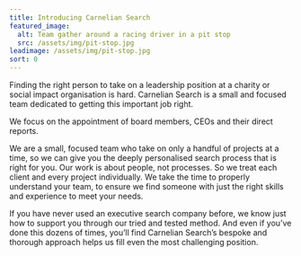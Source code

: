 ```yaml
---
title: Introducing Carnelian Search
featured_image:
  alt: Team gather around a racing driver in a pit stop
  src: /assets/img/pit-stop.jpg
leadimage: /assets/img/pit-stop.jpg
sort: 0
---
```

Finding the right person to take on a leadership position at a charity or social impact organisation is hard. Carnelian Search is a small and focused team dedicated to getting this important job right.

We focus on the appointment of board members, CEOs and their direct reports.

We are a small, focused team who take on only a handful of projects at a time, so we can give you the deeply personalised search process that is right for you. Our work is about people, not processes. So we treat each client and every project individually. We take the time to properly understand your team, to ensure we find someone with just the right skills and experience to meet your needs.

If you have never used an executive search company before, we know just how to support you through our tried and tested method. And even if you’ve done this dozens of times, you’ll find Carnelian Search’s bespoke and thorough approach helps us fill even the most challenging position.
